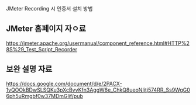 
JMeter Recording 시 인증서 설치 방법

## JMeter 홈페이지 자ㅇ료
https://jmeter.apache.org/usermanual/component_reference.html#HTTP%28S%29_Test_Script_Recorder

## 보완 설명 자료
https://docs.google.com/document/d/e/2PACX-1vQOOkBDwSLSQKu3pXcBvvKfn3AggW6e_ChkQ8ueoNIjtj574RR_Ss9WgG06ph5uRmgbf0w37MDmGlif/pub
